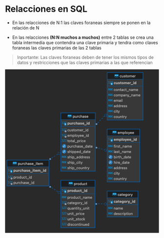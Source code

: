 # Relacciones en SQL 

- En las relacciones de N:1 las claves foraneas siempre se ponen en la relación de N  
  
- En las relacciones **(N:N muchos a muchos)** entre 2 tablas se crea una tabla intermedia que contendra una clave primaria y tendra como claves foraneas las claves primarias de las 2 tablas

 > Inportante: Las claves foraneas deben de tener los mismos tipos de datos y restricciones que las claves primarias a las que referencian 

 ![esquema entidad relacción](/img/esquema.png)
